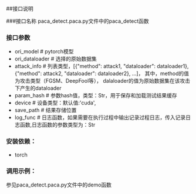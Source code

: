 ##接口说明

###接口名称
paca_detect.paca.py文件中的paca_detect函数


### 接口参数
- ori_model # pytorch模型
- ori_dataloader     # 选择的原始数据集
- attack_info        # 列表类型，[{"method": attack1, "dataloader": dataloader1},
                                 {"method": attack2, "dataloader": dataloader2},
                                   ...]， 其中，method的值为攻击类型（FGSM、DeepFool等），
                                   dalaloader的值为原始数据集在该攻击下产生的dataloader
- param_hash         # 参数hash值，类型：Str，用于保存和加载测试结果缓存
- device             # 设备类型：默认值:'cuda',
- save_path          # 结果存储位置
- log_func           # 日志函数，如果需要在执行过程中输出记录过程日志，传入记录日志函数,日志函数的参数类型为：Str

### 安装依赖：
- torch

### 调用示例：
参见paca_detect.paca.py文件中的demo函数